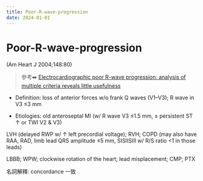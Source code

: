 ```yaml
---
title: Poor-R-wave-progression
date: 2024-01-01
---
```

# Poor-R-wave-progression

(Am Heart J 2004;148:80)

> 參考➡️ [Electrocardiographic poor R-wave progression: analysis of multiple criteria reveals little usefulness](https://www.sciencedirect.com/science/article/pii/S000287030400095X)

* Definition: loss of anterior forces w/o frank Q waves (V1–V3); R wave in V3 ≤3 mm

* Etiologies: old anteroseptal MI (w/ R wave V3 ≤1.5 mm, ± persistent ST ↑ or TWI V2 & V3)

LVH (delayed RWP w/ ↑ left precordial voltage); RVH; COPD (may also have RAA, RAD, limb lead QRS amplitude ≤5 mm, SISIISIII w/ R/S ratio <1 in those leads)

LBBB; WPW; clockwise rotation of the heart; lead misplacement; CMP; PTX


名詞解釋: concordance 一致
